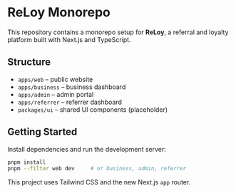 # ReLoy Monorepo

This repository contains a monorepo setup for **ReLoy**, a referral and loyalty platform built with Next.js and TypeScript.

## Structure

- `apps/web` – public website
- `apps/business` – business dashboard
- `apps/admin` – admin portal
- `apps/referrer` – referrer dashboard
- `packages/ui` – shared UI components (placeholder)

## Getting Started

Install dependencies and run the development server:

```bash
pnpm install
pnpm --filter web dev     # or business, admin, referrer
```

This project uses Tailwind CSS and the new Next.js `app` router.
